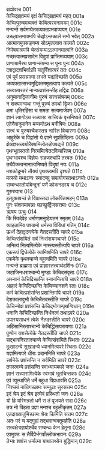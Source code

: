 ब्रह्मोवाच	001  
केचिद्ब्रह्ममयं वृक्षं केचिद्ब्रह्ममयं महत्	001a  
केचित्पुरुषमव्यक्तं केचित्परमनामयम्	001c  
मन्यन्ते सर्वमप्येतदव्यक्तप्रभवाव्ययम्	001e  
उच्छ्वासमात्रमपि चेद्योऽन्तकाले समो भवेत्	002a  
आत्मानमुपसङ्गम्य सोऽमृतत्वाय कल्पते	002c  
निमेषमात्रमपि चेत्संयम्याऽऽत्मानमात्मनि	003a  
गच्छत्यात्मप्रसादेन विदुषां प्राप्तिमव्ययाम्	003c  
प्राणायामैरथ प्राणान्संयम्य स पुनः पुनः	004a  
दशद्वादशभिर्वाऽपि चतुर्विंशात्परं ततः	004c  
एवं पूर्वं प्रसन्नात्मा लभते यद्यदिच्छति	005a  
अव्यक्तात्सत्त्वमुद्रिक्तममृतत्वाय कल्पते	005c  
सत्त्वात्परतरं नान्यत्प्रशंसन्तीह तद्विदः	006a  
अनुमानाद्विजानीमः पुरुषं सत्त्वसंश्रयम्	006c  
न शक्यमन्यथा गन्तुं पुरुषं तमथो द्विजाः	006e  
क्षमा धृतिरहिंसा च समता सत्यमार्जवम्	007a  
ज्ञानं त्यागोऽथ सन्न्यासः सात्त्विकं वृत्तमिष्यते	007c  
एतेनैवानुमानेन मन्यन्तेऽथ मनीषिणः	008a  
सत्त्वं च पुरुषश्चैकस्तत्र नास्ति विचारणा	008c  
आहुरेके च विद्वांसो ये ज्ञाने सुप्रतिष्ठिताः	009a  
क्षेत्रज्ञसत्त्वयोरैक्यमित्येतन्नोपपद्यते	009c  
पृथग्भूतस्ततो नित्यमित्येतदविचारितम्	010a  
पृथग्भावश्च विज्ञेयः सहजश्चापि तत्त्वतः	010c  
तथैवैकत्वनानात्वमिष्यते विदुषां नयः	011a  
मशकोदुम्बरे त्वैक्यं पृथक्त्वमपि दृश्यते	011c  
मत्स्यो यथाऽन्यः स्यादप्सु सम्प्रयोगस्तथाऽनयोः	012a  
सम्बन्धस्तोयबिन्दूनां पर्णे कोकनदस्य च	012c  
गुरुरुवाच	013  
इत्युक्तवन्तं ते विप्रास्तदा लोकपितामहम्	013a  
पुनः संशयमापन्नाः पप्रच्छुर्द्विजसत्तमाः	013c  
ऋषय ऊचुः	014  
किं स्विदेवेह धर्माणामनुष्ठेयतमं स्मृतम्	014a  
व्याहतामिव पश्यामो धर्मस्य विविधां गतिम्	014c  
ऊर्ध्वं देहाद्वदन्त्येके नैतदस्तीति चापरे	015a  
केचित्संशयितं सर्वं निःसंशयमथापरे	015c  
अनित्यं नित्यमित्येके नास्त्यस्तीत्यपि चापरे	016a  
एकरूपं द्विधेत्येके व्यामिश्रमिति चापरे	016c  
एकमेके पृथक्चान्ये बहुत्वमिति चापरे	016e  
मन्यन्ते ब्राह्मणा एवं प्राज्ञास्तत्त्वार्थदर्शिनः	017a  
जटाजिनधराश्चान्ये मुण्डाः केचिदसंवृताः	017c  
अस्नानं केचिदिच्छन्ति स्नानमित्यपि चापरे	018a  
आहारं केचिदिच्छन्ति केचिच्चानशने रताः	018c  
कर्म केचित्प्रशंसन्ति प्रशान्तिमपि चापरे	019a  
देशकालावुभौ केचिन्नैतदस्तीति चापरे	019c  
केचिन्मोक्षं प्रशंसन्ति केचिद्भोगान्पृथग्विधान्	019e  
धनानि केचिदिच्छन्ति निर्धनत्वं तथाऽपरे	020a  
उपास्यसाधनं त्वेके नैतदस्तीति चापरे	020c  
अहिंसानिरताश्चान्ये केचिद्धिंसापरायणाः	021a  
पुण्येन यशसेत्येके नैतदस्तीति चापरे	021c  
सद्भावनिरताश्चान्ये केचित्संशयिते स्थिताः	022a  
दुःखादन्ये सुखादन्ये ध्यानमित्यपरे स्थिताः	022c  
यज्ञमित्यपरे धीराः प्रदानमिति चापरे	023a  
सर्वमेके प्रशंसन्ति न सर्वमिति चापरे	023c  
तपस्त्वन्ये प्रशंसन्ति स्वाध्यायमपरे जनाः	024a  
ज्ञानं सन्न्यासमित्येके स्वभावं भूतचिन्तकाः	024c  
एवं व्युत्थापिते धर्मे बहुधा विप्रधावति	025a  
निश्चयं नाधिगच्छामः सम्मूढाः सुरसत्तम	025c  
इदं श्रेय इदं श्रेय इत्येवं प्रस्थितो जनः	026a  
यो हि यस्मिन्रतो धर्मे स तं पूजयते सदा	026c  
तत्र नो विहता प्रज्ञा मनश्च बहुलीकृतम्	027a  
एतदाख्यातुमिच्छामः श्रेयः किमिति सत्तम	027c  
अतः परं च यद्गुह्यं तद्भवान्वक्तुमर्हति	028a  
सत्त्वक्षेत्रज्ञयोश्चैव सम्बन्धः केन हेतुना	028c  
एवमुक्तः स तैर्विप्रैर्भगवाँल्लोकभावनः	029a  
तेभ्यः शशंस धर्मात्मा याथातथ्येन बुद्धिमान्	029c  
